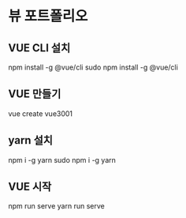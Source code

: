 # 뷰 포트폴리오

## VUE CLI 설치
npm install -g @vue/cli
sudo npm install -g @vue/cli

##  VUE 만들기
vue create vue3001

## yarn 설치
npm i -g yarn
sudo npm i -g yarn

## VUE 시작
npm run serve
yarn run serve